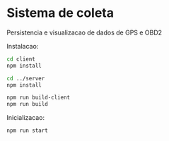 # Sistema de coleta

Persistencia e visualizacao de dados de GPS e OBD2

Instalacao:

```sh
cd client
npm install

cd ../server
npm install

npm run build-client
npm run build
```

Inicializacao:

```sh
npm run start
```
